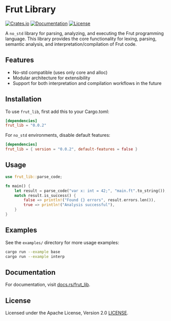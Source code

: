 # Frut Library

[![Crates.io](https://img.shields.io/crates/v/frut_lib.svg)](https://crates.io/crates/frut_lib)
[![Documentation](https://docs.rs/frut_lib/badge.svg)](https://docs.rs/frut_lib)
[![License](https://img.shields.io/badge/license-Apache--2.0-blue.svg)](https://github.com/BenimFurka/frut/blob/main/LICENSE)

A `no_std` library for parsing, analyzing, and executing the Frut programming language.
This library provides the core functionality for lexing, parsing, semantic analysis,
and interpretation/compilation of Frut code.

## Features
- No-std compatible (uses only core and alloc)
- Modular architecture for extensibility
- Support for both interpretation and compilation workflows in the future

## Installation
To use `frut_lib`, first add this to your Cargo.toml:

```toml
[dependencies]
frut_lib = "0.0.2"
```

For `no_std` environments, disable default features:

```toml
[dependencies]
frut_lib = { version = "0.0.2", default-features = false }
```

## Usage
```rust
use frut_lib::parse_code;

fn main() {
    let result = parse_code("var x: int = 42;", "main.ft".to_string());
    match result.is_success() {
        false => println!("Found {} errors", result.errors.len()),
        true => println!("Analysis successful"),
    }
}
```

## Examples
See the `examples/` directory for more usage examples:

```bash
cargo run --example base
cargo run --example interp
```


## Documentation
For documentation, visit [docs.rs/frut_lib](https://docs.rs/frut_lib).

## License
Licensed under the Apache License, Version 2.0 [LICENSE](LICENSE).
